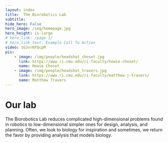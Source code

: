 ```yaml
---
layout: index
title:  The Biorobotics Lab
subtitle: 
hide_hero: False
hero_image: /img/homepage.jpg
hero_height: is-large
# hero_link: /page-1/
# hero_link_text: Example Call To Action
video: tGJvrKFQcpM
pis:
    - image: /img/people/headshot_choset.jpg
      link: https://www.ri.cmu.edu/ri-faculty/howie-choset/
      name: Howie Choset
    - image: /img/people/headshot_travers.jpg
      link: https://www.ri.cmu.edu/ri-faculty/matthew-j-travers/
      name: Matthew Travers
---
```


# Our lab

The Biorobotics Lab reduces complicated high-dimensional problems found in robotics to low-dimensional simpler ones for design, analysis, and planning. Often, we look to biology for inspiration and sometimes, we return the favor by providing analysis that models biology.
<!-- 
[![Howie Choset](/img/people/headshot_choset.jpg)](https://www.jetbrains.com/?from=bulma-clean-theme)
[![Matthew Travers](/img/people/headshot_travers.jpg)](https://www.ri.cmu.edu/ri-faculty/matthew-j-travers/) -->